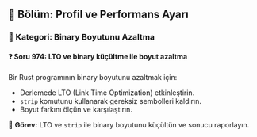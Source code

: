 ## 📘 Bölüm: Profil ve Performans Ayarı  
### 🔹 Kategori: Binary Boyutunu Azaltma  
#### ❓ Soru 974: LTO ve binary küçültme ile boyut azaltma

Bir Rust programının binary boyutunu azaltmak için:

- Derlemede LTO (Link Time Optimization) etkinleştirin.
- `strip` komutunu kullanarak gereksiz sembolleri kaldırın.
- Boyut farkını ölçün ve karşılaştırın.

🔧 **Görev:** LTO ve `strip` ile binary boyutunu küçültün ve sonucu raporlayın.
